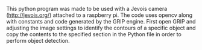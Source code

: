 This python program was made to be used with a Jevois camera (http://jevois.org/) attached to a raspberry pi.
The code uses opencv along with constants and code generated by the GRIP engine.
First open GRIP and adjusting the image settings to identify the contours of a specific object and copy the contents to the specified section in the Python file in order to perform object detection.

